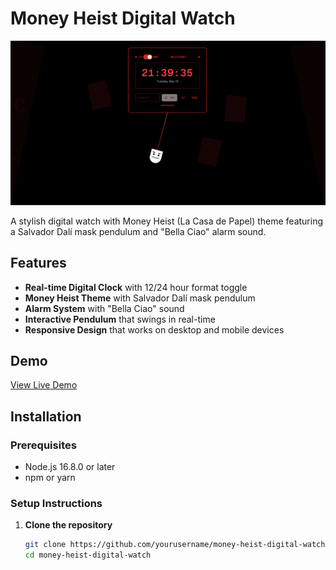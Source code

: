 # Money Heist Digital Watch

<p align="center">
  <img src="clock%20image.png" alt="Money Heist Digital Watch Preview" width="600">
</p>

A stylish digital watch with Money Heist (La Casa de Papel) theme featuring a Salvador Dalí mask pendulum and "Bella Ciao" alarm sound.

## Features

- **Real-time Digital Clock** with 12/24 hour format toggle
- **Money Heist Theme** with Salvador Dalí mask pendulum
- **Alarm System** with "Bella Ciao" sound
- **Interactive Pendulum** that swings in real-time
- **Responsive Design** that works on desktop and mobile devices

## Demo

[View Live Demo](https://v0-digital-pendulum-watch.vercel.app/) 

## Installation

### Prerequisites

- Node.js 16.8.0 or later
- npm or yarn

### Setup Instructions

1. **Clone the repository**

   ```bash
   git clone https://github.com/yourusername/money-heist-digital-watch.git
   cd money-heist-digital-watch
